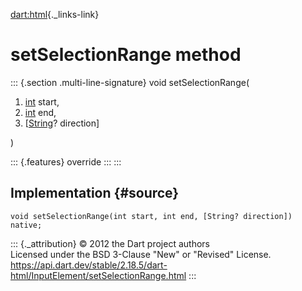 [dart:html](../../dart-html/dart-html-library){._links-link}

setSelectionRange method
========================

::: {.section .multi-line-signature}
void setSelectionRange(

1.  [int](../../dart-core/int-class) start,
2.  [int](../../dart-core/int-class) end,
3.  \[[String](../../dart-core/string-class)? direction\]

)

::: {.features}
override
:::
:::

Implementation {#source}
--------------

``` {.language-dart data-language="dart"}
void setSelectionRange(int start, int end, [String? direction]) native;
```

::: {._attribution}
© 2012 the Dart project authors\
Licensed under the BSD 3-Clause \"New\" or \"Revised\" License.\
<https://api.dart.dev/stable/2.18.5/dart-html/InputElement/setSelectionRange.html>
:::
